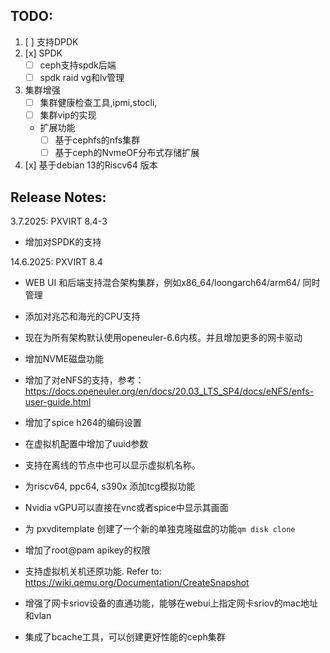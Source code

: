 TODO: 
--------------
1. [ ] 支持DPDK
2. [x] SPDK
    - [  ] ceph支持spdk后端
    - [  ] spdk raid vg和lv管理
3. 集群增强
    - [ ] 集群健康检查工具,ipmi,stocli,
    - [ ] 集群vip的实现
    - 扩展功能
        - [ ] 基于cephfs的nfs集群
        - [ ] 基于ceph的NvmeOF分布式存储扩展
4. [x] 基于debian 13的Riscv64 版本


Release Notes:
--------------
3.7.2025: PXVIRT 8.4-3

  - 增加对SPDK的支持

14.6.2025: PXVIRT 8.4 

  - WEB UI 和后端支持混合架构集群，例如x86_64/loongarch64/arm64/ 同时管理

  - 添加对兆芯和海光的CPU支持

  - 现在为所有架构默认使用openeuler-6.6内核。并且增加更多的网卡驱动

  - 增加NVME磁盘功能

  - 增加了对eNFS的支持，参考：https://docs.openeuler.org/en/docs/20.03_LTS_SP4/docs/eNFS/enfs-user-guide.html

  - 增加了spice h264的编码设置

  - 在虚拟机配置中增加了uuid参数

  - 支持在离线的节点中也可以显示虚拟机名称。

  - 为riscv64, ppc64, s390x 添加tcg模拟功能

  - Nvidia vGPU可以直接在vnc或者spice中显示其画面

  - 为 pxvditemplate 创建了一个新的单独克隆磁盘的功能`qm disk clone`

  - 增加了root@pam apikey的权限

  - 支持虚拟机关机还原功能. Refer to: https://wiki.qemu.org/Documentation/CreateSnapshot

  - 增强了网卡sriov设备的直通功能，能够在webui上指定网卡sriov的mac地址和vlan

  - 集成了bcache工具，可以创建更好性能的ceph集群
